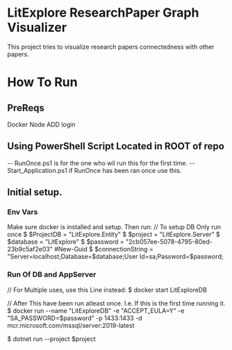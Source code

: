 # LitExplore ResearchPaper Graph Visualizer
This project tries to visualize research papers connectedness with other papers. 

# How To Run
## PreReqs
Docker
Node
ADD login

## Using PowerShell Script Located in ROOT of repo
-- RunOnce.ps1 is for the one who wil run this for the first time.
-- Start_Application.ps1 if RunOnce has been ran once use this.

## Initial setup.
### Env Vars
Make sure docker is installed and setup.
Then run:
// To setup DB Only run once 
$ $ProjectDB = "LitExplore.Entity"
$ $project = "LitExplore.Server"
$ $database = "LitExplore"
$ $password = "2cb057ee-5078-4795-80ed-23b9c5af2e03" #New-Guid
$ $connectionString = "Server=localhost;Database=$database;User Id=sa;Password=$password;

### Run Of DB and AppServer
// For Multiple uses, use this Line instead: 
$ docker start LitExploreDB

// After This have been run atleast once. I.e. If this is the first time running it.
$ docker run --name "LitExploreDB" -e "ACCEPT_EULA=Y" -e "SA_PASSWORD=$password" -p 1433:1433 -d mcr.microsoft.com/mssql/server:2019-latest

$ dotnet run --project $project
